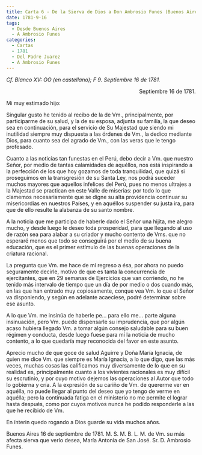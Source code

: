 ```yaml
---
title: Carta 6 - De la Sierva de Dios a Don Ambrosio Funes (Buenos Aires, 16 de septiembre de 1781).
date: 1781-9-16
tags:
  - Desde Buenos Aires
  - A Ambrosio Funes
categories:
  - Cartas
  - 1781
  - Del Padre Juarez
  - A Ambrosio Funes
---
```


_Cf. Blanco XV: OO (en castellano); F 9. Septiembre 16 de 1781._

<div align="right">
Septiembre 16 de 1781.
</div>

Mi muy estimado hijo:

Singular gusto he tenido al recibo de la de Vm., principalmente, por participarme de su salud, y la de su esposa, adjunta su familia, la que deseo sea en continuación, para el servicio de Su Majestad que siendo mi inutilidad siempre muy dispuesta a las órdenes de Vm., la dedico mediante Dios, para cuanto sea del agrado de Vm., con las veras que le tengo profesado.

Cuanto a las noticias tan funestas en el Perú, debo decir a Vm. que nuestro Señor, por medio de tantas calamidades de aquéllos, nos está inspirando a la perfección de los que hoy gozamos de toda tranquilidad, que quizá si proseguimos en la transgresión de su Santa Ley, nos podrá suceder muchos mayores que aquellos infelices del Perú, pues no menos ultrajes a la Majestad se practican en este Valle de miserias: por todo lo que clamemos  necesariamente que se digne su alta providencia continuar su misericordias en nuestros Países, y en aquéllos suspender su justa ira, para que de ello resulte la alabanza de su santo nombre.

A la noticia que me participa de haberle dado el Señor una hijita, me alegro mucho, y desde luego le deseo toda prosperidad, para que llegando al uso de razón sea para alabar a su criador y mucho contento de Vms. que no esperaré menos que todo se conseguirá por el medio de su buena educación, que es el primer estímulo de las buenas operaciones de la criatura racional.

La pregunta que Vm. me hace de mi regreso a ésa, por ahora no puedo seguramente decirle, motivo de que es tanta la concurrencia de ejercitantes, que en 29 semanas de Ejercicios que van corriendo, no he tenido más intervalo de tiempo que un día de por medio o dos cuando más, en las que han entrado muy copiosamente, conque vea Vm. lo que el Señor va disponiendo, y según en adelante acaeciese, podré determinar sobre ese asunto.

A lo que Vm. me insinúa de haberle pe... para ello me... parte alguna insinuación, pero Vm. puede dispensarle su imprudencia, que por algún acaso hubiera llegado Vm. a tomar algún consejo saludable para su buen régimen y conducta, desde luego fuese para mí la noticia de mucho contento, a lo que quedaría muy reconocida del favor en este asunto.

Aprecio mucho de que goce de salud Aguirre y Doña María Ignacia, de quien me dice Vm. que siempre es María Ignacia, a lo que digo, que las más veces, muchas cosas las calificamos muy diversamente de lo que en su realidad es, principalmente cuanto a los vivientes racionales es muy difícil su escrutinio, y por cuyo motivo dejemos las operaciones al Autor que todo lo gobierna y cría. A la expresión de su cariño de Vm. de quererme ver en aquélla, no puede llegar al punto del deseo que yo tengo de verme en aquélla; pero la continuada fatiga en el ministerio no me permite el lograr hasta después, como por cuyos motivos nunca he podido responderle a las que he recibido de Vm.

En ínterin quedo rogando a Dios guarde su vida muchos años.

Buenos Aires 16 de septiembre de 1781. M. S. M. B. L. M. de Vm. su más afecta sierva que verlo desea, María Antonia de San José. Sr. D. Ambrosio Funes.
